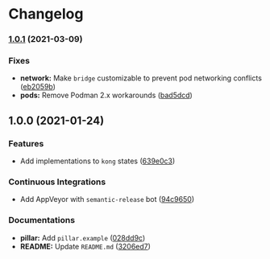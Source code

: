 # Changelog

### [1.0.1](https://github.com/extra2000/kong-formula/compare/v1.0.0...v1.0.1) (2021-03-09)


### Fixes

* **network:** Make `bridge` customizable to prevent pod networking conflicts ([eb2059b](https://github.com/extra2000/kong-formula/commit/eb2059b16cccaf4b108cded29b2253e568fe121c))
* **pods:** Remove Podman 2.x workarounds ([bad5dcd](https://github.com/extra2000/kong-formula/commit/bad5dcdf302bd48585313e9bc3058b381ed4e5da))

## 1.0.0 (2021-01-24)


### Features

* Add implementations to `kong` states ([639e0c3](https://github.com/extra2000/kong-formula/commit/639e0c362a64ef742d0a2b34744d756ed5f3ffca))


### Continuous Integrations

* Add AppVeyor with `semantic-release` bot ([94c9650](https://github.com/extra2000/kong-formula/commit/94c96508f1c954c63432a91261d71d26aeb8bc13))


### Documentations

* **pillar:** Add `pillar.example` ([028dd9c](https://github.com/extra2000/kong-formula/commit/028dd9cd6c84bdc25952811198fa61d58fe91daf))
* **README:** Update `README.md` ([3206ed7](https://github.com/extra2000/kong-formula/commit/3206ed79ebab4c5a6eee554c1d7cb0d5d26a5400))
